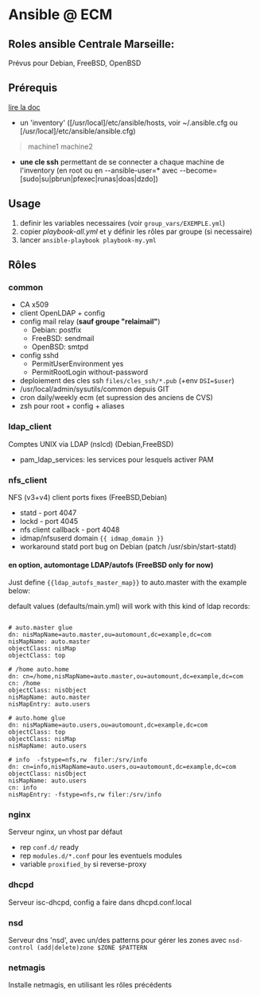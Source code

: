 # Ansible @ ECM

## Roles ansible Centrale Marseille:

Prévus pour Debian, FreeBSD, OpenBSD

## Prérequis

[lire la doc](http://docs.ansible.com/ansible/intro_getting_started.html "getting started")

  * un 'inventory' ([/usr/local]/etc/ansible/hosts, voir ~/.ansible.cfg ou [/usr/local]/etc/ansible/ansible.cfg)
> machine1
> machine2
  * **une cle ssh** permettant de se connecter a chaque machine de l'inventory
    (en root ou en --ansible-user=\* avec --become=[sudo|su|pbrun|pfexec|runas|doas|dzdo])

## Usage

1. definir les variables necessaires (voir `group_vars/EXEMPLE.yml`)
2. copier *playbook-all.yml* et y définir les rôles par groupe (si necessaire)
3. lancer `ansible-playbook playbook-my.yml`

## Rôles

### common

  * CA x509
  * client OpenLDAP + config
  * config mail relay (**sauf groupe "relaimail"**)
    * Debian: postfix
    * FreeBSD: sendmail
    * OpenBSD: smtpd
  * config sshd
    * PermitUserEnvironment yes
    * PermitRootLogin without-password
  * deploiement des cles ssh `files/cles_ssh/*.pub` (+env `DSI=$user`)
  * /usr/local/admin/sysutils/common depuis GIT
  * cron daily/weekly ecm (et supression des anciens de CVS)
  * zsh pour root + config + aliases
    
### ldap_client

Comptes UNIX via LDAP (nslcd) (Debian,FreeBSD)

  * pam_ldap_services: les services pour lesquels activer PAM

### nfs_client

NFS (v3+v4) client
ports fixes (FreeBSD,Debian)

  * statd - port 4047
  * lockd - port 4045
  * nfs client callback - port 4048
  * idmap/nfsuserd domain `{{ idmap_domain }}`
  * workaround statd port bug on Debian (patch /usr/sbin/start-statd)

#### en option, automontage LDAP/autofs (FreeBSD only for now)

Just define `{{ldap_autofs_master_map}}` to auto.master with the example below:

default values (defaults/main.yml) will work 
with this kind of ldap records:

<pre><code>
# auto.master glue
dn: nisMapName=auto.master,ou=automount,dc=example,dc=com
nisMapName: auto.master
objectClass: nisMap
objectClass: top

# /home	auto.home
dn: cn=/home,nisMapName=auto.master,ou=automount,dc=example,dc=com
cn: /home
objectClass: nisObject
nisMapName: auto.master
nisMapEntry: auto.users

# auto.home glue
dn: nisMapName=auto.users,ou=automount,dc=example,dc=com
objectClass: top
objectClass: nisMap
nisMapName: auto.users

# info	-fstype=nfs,rw	filer:/srv/info
dn: cn=info,nisMapName=auto.users,ou=automount,dc=example,dc=com
objectClass: nisObject
nisMapName: auto.users
cn: info
nisMapEntry: -fstype=nfs,rw filer:/srv/info
</code></pre>

### nginx

Serveur nginx, un vhost par défaut

  * rep `conf.d/` ready
  * rep `modules.d/*.conf` pour les eventuels modules
  * variable `proxified_by` si reverse-proxy

### dhcpd

Serveur isc-dhcpd, config a faire dans dhcpd.conf.local

### nsd

Serveur dns 'nsd', avec un/des patterns pour gérer les zones
avec `nsd-control (add|delete)zone $ZONE $PATTERN`

### netmagis

Installe netmagis, en utilisant les rôles précédents

